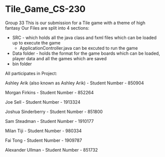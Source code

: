 # Tile_Game_CS-230
Group 33
This is our submission for a Tile game with a theme of high fantasy
Our Files are split into 4 sections:
- SRC - which holds all the java class and fxml files which can be loaded up to execute the game
  - ApplicationController.java can be excuted to run the game
- Data folder - holds the format for the game boards which can be loaded, player data and all the games which are saved
- bin folder

All participates in Project:

Ashley Arik (also known as Ashley Arik) - Student Number - 850904

Morgan Firkins - Student Number - 852264

Joe Sell - Student Number - 1913324

Joshua Sinderberry - Student Number - 851800

Sam Steadman - Student Number - 1910177

Milan Tiji - Student Number - 980334

Fai Tong - Student Number - 1909787

Alexander Ullman - Student Number - 851732
